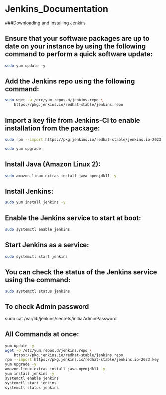 # Jenkins_Documentation 

###Downloading and installing Jenkins

## Ensure that your software packages are up to date on your instance by using the following command to perform a quick software update:
```sh
sudo yum update –y
 ```
## Add the Jenkins repo using the following command:
```sh
sudo wget -O /etc/yum.repos.d/jenkins.repo \
    https://pkg.jenkins.io/redhat-stable/jenkins.repo
 ```
## Import a key file from Jenkins-CI to enable installation from the package: 
```sh
sudo rpm --import https://pkg.jenkins.io/redhat-stable/jenkins.io-2023.key

sudo yum upgrade
 ```
## Install Java (Amazon Linux 2):
```sh
sudo amazon-linux-extras install java-openjdk11 -y
 ```
## Install Jenkins:
```sh
sudo yum install jenkins -y
```
## Enable the Jenkins service to start at boot:
```sh
sudo systemctl enable jenkins
```
## Start Jenkins as a service:
```sh
sudo systemctl start jenkins
```
## You can check the status of the Jenkins service using the command:
```sh
sudo systemctl status jenkins
```
## To check Admin password
sudo cat /var/lib/jenkins/secrets/initialAdminPassword

## All Commands at once:
```sh
yum update -y
wget -O /etc/yum.repos.d/jenkins.repo \
    https://pkg.jenkins.io/redhat-stable/jenkins.repo
rpm --import https://pkg.jenkins.io/redhat-stable/jenkins.io-2023.key
yum upgrade -y
amazon-linux-extras install java-openjdk11 -y
yum install jenkins -y
systemctl enable jenkins
systemctl start jenkins
systemctl status jenkins
```
